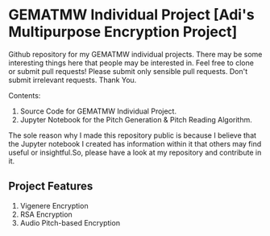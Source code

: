 # GEMATMW Individual Project [Adi's Multipurpose Encryption Project]
Github repository for my GEMATMW individual projects. There may be some interesting things here that people may be interested in. Feel free to clone or submit pull requests!
Please submit only sensible pull requests. Don't submit irrelevant requests.
Thank You.


Contents:
1. Source Code for GEMATMW Individual Project.
2. Jupyter Notebook for the Pitch Generation & Pitch Reading Algorithm.

The sole reason why I made this repository public is because I believe that the Jupyter notebook I created has information within it that others may find useful or insightful.So, please have a look at my repository and contribute in it.

## Project Features
1. Vigenere Encryption
2. RSA Encryption
3. Audio Pitch-based Encryption
